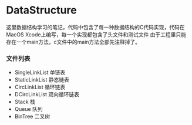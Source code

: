 DataStructure
=============
这里数据结构学习的笔记，代码中包含了每一种数据结构的C代码实现，代码在MacOS Xcode上编写，每一个实现都包含了头文件和测试文件
由于工程里只能存在一个main方法，c文件中的main方法全部先注释掉了。

### 文件列表

- SingleLinkList  单链表
- StaticLinkList  静态链表
- CircLinkList    循环链表
- DCircLinkList   双向循环链表
- Stack 栈
- Queue 队列
- BinTree 二叉树
